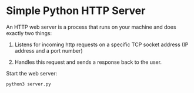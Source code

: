 # Simple Python HTTP Server
An HTTP web server is a process that runs on your machine and does exactly two things:

1. Listens for incoming http requests on a specific TCP socket address (IP address and a port number)

2. Handles this request and sends a response back to the user.

Start the web server:

```python3 server.py```